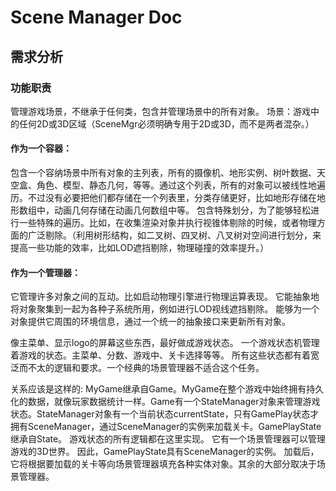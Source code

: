 
# Scene Manager Doc

## 需求分析

### 功能职责

管理游戏场景，不继承于任何类，包含并管理场景中的所有对象。
场景：游戏中的任何2D或3D区域（SceneMgr必须明确专用于2D或3D，而不是两者混杂。）

#### 作为一个容器：

包含一个容纳场景中所有对象的主列表，所有的摄像机、地形实例、树叶数据、天空盒、角色、模型、静态几何，等等。通过这个列表，所有的对象可以被线性地遍历。不过没有必要把他们都存储在一个列表里，分类存储更好，比如地形存储在地形数组中，动画几何存储在动画几何数组中等。
包含特殊划分，为了能够轻松进行一些特殊的遍历。比如，在收集渲染对象并执行视锥体剔除的时候，或者物理方面的广泛剔除。（利用树形结构，如二叉树、四叉树、八叉树对空间进行划分，来提高一些功能的效率，比如LOD遮挡剔除，物理碰撞的效率提升。）

#### 作为一个管理器：

它管理许多对象之间的互动。比如启动物理引擎进行物理运算表现。
它能抽象地将对象聚集到一起为各种子系统所用，例如进行LOD视线遮挡剔除。
能够为一个对象提供它周围的环境信息，通过一个统一的抽象接口来更新所有对象。

像主菜单、显示logo的屏幕这些东西，最好做成游戏状态。
一个游戏状态机管理着游戏的状态。主菜单、分数、游戏中、关卡选择等等。
所有这些状态都有着宽泛而不太的逻辑和要求。一个经典的场景管理器不适合这个任务。

关系应该是这样的:
MyGame继承自Game。MyGame在整个游戏中始终拥有持久化的数据，就像玩家数据统计一样。Game有一个StateManager对象来管理游戏状态。StateManager对象有一个当前状态currentState，只有GamePlay状态才拥有SceneManager，通过SceneManager的实例来加载关卡。GamePlayState继承自State。 游戏状态的所有逻辑都在这里实现。 它有一个场景管理器可以管理游戏的3D世界。 因此，GamePlayState具有SceneManager的实例。 加载后，它将根据要加载的关卡等向场景管理器填充各种实体对象。其余的大部分取决于场景管理器。

